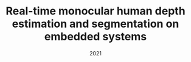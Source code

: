---
title: "Real-time monocular human depth estimation and segmentation on embedded systems"
collection: talks
permalink: /talks/2021-03-01-talk-3
venue: "Pre-IROS 2021 in China."
date: 2021
location: "Los Angeles, CA"
---